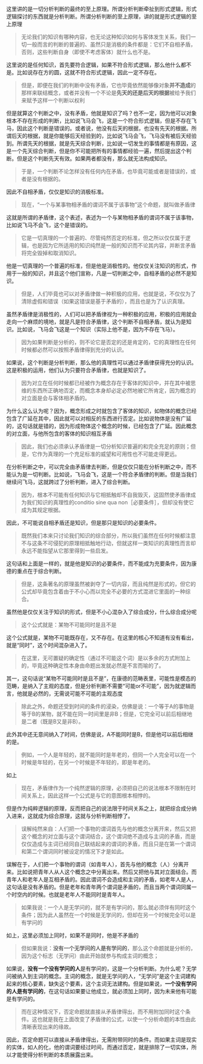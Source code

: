 <p>这里讲的是一切分析判断的最终的至上原理。所谓分析判断牵扯到形式逻辑，形式逻辑探讨的东西就是分析判断。所谓分析判断的至上原理，讲的就是形式逻辑的至上原理</p><blockquote>无论我们的知识有哪种内容，也无论这种知识如何与客体发生关系，我们一切一般而言的判断的普遍的、虽然只是消极的条件都是：它们不自相矛盾，否则，这些判断自身（即使不考虑客体）就什么也不是。</blockquote><p>这里说的是任何知识，首先要符合逻辑，如果不符合形式逻辑，那么他什么都不是。比如说存在方的圆，这就不符合形式逻辑，因此一定不存在。</p><blockquote>但是，即便在我们的判断中没有矛盾，它也毕竟依然能够像对象<b>并不造成</b>的那样来联结概念，或者并没有一个不论是<b>先天的还是后天的根据</b>被给予我们来赋予这样一个判断以权利</blockquote><p>但是就算这个判断之中，没有矛盾，他就是知识了吗？也不一定，因为他可以对象根本不存在形成的判断，比如说飞马会飞，这是一个符合形式逻辑，但是不存在飞马，因此这个判断是错误的。或者说，他没有后天的根据，也没有先天的根据。所谓后天的根据，就是你能够后天经验到的，比如说飞马会飞，飞马没有被后天经验到。所谓先天的根据，就是先天综合判断，比如说一切发生的事情都是有原因，这是一个先天综合判断，但是你不可能把所有的事情都经验一遍，然后提出这个判断。但是这个判断先天有效。如果两者都没有，那么就无法构成知识。</p><blockquote>于是，一个判断不论怎样没有任何内在矛盾，也毕竟可能或者是错误的，或者是没有根据的。</blockquote><p>因此不自相矛盾，仅仅是知识的消极标准。</p><blockquote>现在，“一个与某事物相矛盾的谓词不属于该事物”这个命题，就叫做矛盾律</blockquote><p>这就是所谓的矛盾律，这个表述，表述为一个与某物相矛盾的谓词不属于该事物，比如说飞马不会飞，这个是错误的。</p><blockquote>它是一切真理的一个普遍的、尽管纯然否定的标准，但之所以仅仅属于逻辑，也是因为它所适用的知识纯然是一般的知识而不论其内容，并断言矛盾将完全毁掉和取消知识。</blockquote><p>他是一切真理的一个普遍的标准，但是他是消极性的。他仅仅关注知识的形式，作用于一般的知识，并且这个他们宣称，凡是一切判断之中，自相矛盾的必然不是知识。</p><blockquote>但是，人们毕竟也可以对矛盾律做一种积极的应用，也就是说，不仅仅为了清除虚假和错误（如果这错误是基于矛盾的），而且也是为了认识真理。</blockquote><p>虽然矛盾律是消极性的，人们可以把矛盾律视为一种积极的应用，积极的应用就会走向一个麻烦的境地，就是凡是符合矛盾律，这个判断不自相矛盾，就认为是知识。比如说，飞马会飞这是一个知识（实际上他不是，因为不存在飞马）。</p><blockquote>因为如果判断是分析的，则不论它是否定的还是肯定的，它的真理性在任何时候都必然可以按照矛盾律得到充分的认识。</blockquote><p>如果说，这个判断是分析判断，那么他的真理性可以通过矛盾律获得充分的认识。这是积极的运用，他们认为只要符合矛盾律，也就是知识了。</p><blockquote>因为对立在任何时候都已经被作为概念存在于客体的知识中，并在其中被思维的东西所正确地否定，而概念本身却必定必然地被它所肯定，因为概念的对立面是会与客体相矛盾的。</blockquote><p>为什么这么认为呢？因为，概念形成之时就包含了客体的知识，如物体的概念已经包含了广延在其中，因此就可以对相反的东西进行否定。比如说物体是没有广延的，这句话就是错的，因为形成物体这个概念的时候，已经包含了广延。因此概念的对立面，与他所包含的客体的知识相互矛盾</p><blockquote>因此，我们也必须承认矛盾律是一切分析知识普遍的和完全充足的原则；但是，它作为真理的一个充足标准的威望和可用性也不可能走得更远。</blockquote><p>在分析判断之中，可以完全由矛盾律去判断，但是仅仅只能在分析判断之中，而不能认为是一切判断。比如说，飞马会飞，这是一个符合矛盾律的判断。但是当我们继续问飞马，这就跨过了分析判断，进入了综合判断。</p><blockquote>因为，根本不可能有任何知识与它相抵触却不自我毁灭，这固然使矛盾律成为我们知识的真理性的conditio sine qua non［必要条件］，但却没有使它成为其规定根据。</blockquote><p>因此，不可能说自相矛盾还是知识，但是那只是知识的必要条件。</p><blockquote>既然我们本来只讨论我们知识的综合部分，所以我们虽然在任何时候都注意不与这条不可侵犯的原理相抵触地行动，但就这样一类知识的真理性而言却永远不能指望从它那里得到一些启发。</blockquote><p>这句话和上面是一样的，就是他是知识的必要条件，而不能成为充要条件，因为康德的重点在于综合判断。</p><blockquote>但是，这条著名的原理虽然被剥夺了一切内容，而且纯然是形式的，但它的公式却毕竟包含着由于不小心而以完全不必要的方式混进它里面的一种综合。</blockquote><p>虽然他是仅仅关注于知识的形式，但是不小心混杂入了综合成分，什么综合成分呢</p><blockquote>这个公式就是：某物不可能同时是且不是</blockquote><p>这个公式就是，某物不可能既存在，又不存在。在这里的核心不知道有没有看出，就是“同时”，这个时间混杂进入了。</p><blockquote>在这里，无可置疑的确定性（通过不可能这个词）是以多余的方式附加上的，毕竟这种确定性本身由命题出发就必然是不言而喻的了。</blockquote><p>其一，这句话说“某物不可能同时是且不是”，在康德的范畴表里，可能性是模态的范畴，是纳入了主观的态度，但是分析判断不需要“可能or不可能”，因为就逻辑而言，他就是必然的，无需说可能不可能的主观态度</p><blockquote>除此之外，命题还受到时间的条件的浸染，仿佛是说：一个等于A的事物是等于B的某物，就不能在同一时间里是非B；但是，它完全可以前后相继地是二者（既是B又是非B）。</blockquote><p>此外其中还无意间纳入了时间，仿佛是说，A不能同时是B，但是他可以前后相继的是。</p><blockquote>例如，一个人是年轻的，就不能同时是年老的，但同一个人完全可以在一个时候是年轻的，在另一个时候是不年轻的，即是年老的。</blockquote><p>如上</p><blockquote>现在，矛盾律作为一个纯然逻辑的原理，必须把自己的说法根本不限制在时间关系上，因此这样一个公式是与它的意图根本相悖的。</blockquote><p>但是作为纯粹逻辑的原理，反而把自己的说法限于时间关系之上，就把综合成分纳入进来，这就成为综合原理，这就与分析判断相悖了。</p><blockquote>误解纯然来自：人们把一个事物的谓词首先与他的概念分离开来，然后又把这个概念的对立面与这个谓词结合，这个谓词绝不造成与主词的矛盾，而是仅仅造成与主词已经同自己联结起来的谓词的矛盾，而且只是在第一个谓词和第二个谓词同时被设定的情况下才是如此。</blockquote><p>误解在于，人们把一个事物的谓词（如青年人），首先与他的概念（人）分离开来。比如说把青年人从人这个概念之中分离出来。然后又把他与其对立面结合。而青年人和老年人是互相矛盾的。因此谓词不会造成和主词的矛盾，如老年人是人，这句话是没有矛盾的。但是老年和青年两个谓词是矛盾的，而且当两个谓词同属一个时空内的时候。也就是老年人不能同时是青年人。</p><blockquote>如果我说：一个人是无学问的，就不是有学问的，那么就必须伴有同时这个条件；因为此人虽然在一个时候是无学问的，但却在另一个时候完全可以是有学问的</blockquote><p>如上，这里必须加上同时，如果不是同时，他是不矛盾的</p><blockquote>但如果我说：<b>没有一个无学问的人是有学问的</b>，那么这个命题就是分析的，因为这个标志（无学问）由此开始就参与构成主词的概念；</blockquote><p>如果说，<b>没有一个没有学问的人</b>是有学问的，这是一个分析判断。为什么呢？无学问被纳入到主词的概念。主词的概念，就是无学问的人，“无学问”是这个主词建构起来的核心要素，缺失这个要素，这个主词无法建构。但是如果说，<b>一个没有学问的人是有学问的</b>，在这句话如果要让他成立，就必须加上同时，因为未来他有可能是有学问的。</p><blockquote>而在这种情况下，否定命题就直接从矛盾律得出，而不用附加同时这个条件。这也就是我在上面改变了矛盾律的公式，以使一个分析命题的本性由此清晰表现出来的缘故。</blockquote><p>因此，否定命题可以直接从矛盾律得出，无需附带同时的条件。而如果主词是现实的实体，如人的化，他的谓词要经过时间，而通过否定，就是排除了一切实体，所以才能使得分析判断的本质展露出来。</p><p></p><p></p>